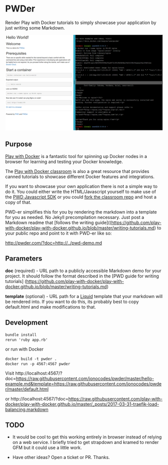 # PWDer

Render Play with Docker tutorials to simply showcase your application by just writing some Markdown.

![PWDer in action](screenshot.png?raw=true "Title")

## Purpose

[Play with Docker](http://labs.play-with-docker.com/) is a fantastic tool for spinning up Docker nodes in a browser for learning and testing your Docker knowledge.

The [Play with Docker classroom](http://training.play-with-docker.com/) is also a great resource that provides canned tutorials to showcase different Docker features and integrations.

If you want to showcase your own application there is not a simple way to do it. You could either write the HTML/Javascript yourself to make use of the [PWD Javascript SDK](https://github.com/play-with-docker/sdk) or you could [fork the classroom repo](https://github.com/play-with-docker/play-with-docker.github.io) and host a copy of that.

PWD-er simplifies this for you by rendering the markdown into a template for you as needed. No Jekyll precompilation necessary. Just post a Markdown readme that [follows the writing guide]((https://github.com/play-with-docker/play-with-docker.github.io/blob/master/writing-tutorials.md) to your public repo and point to it with PWD-er like so:

http://pwder.com/?doc=http://../pwd-demo.md

## Parameters

**doc** (required) - URL path to a publicly accessible Markdown demo for your project. It should follow the format described in the [PWD guide for writing tutorials] (https://github.com/play-with-docker/play-with-docker.github.io/blob/master/writing-tutorials.md)

**template** (optional) - URL path for a [Liquid](https://shopify.github.io/liquid/) template that your markdown will be rendered into. If you want to do this, its probably best to copy default.html and make modifications to that.

## Development

    bundle install
    rerun 'ruby app.rb'

or run with Docker

    docker build -t pwder .
    docker run -p 4567:4567 pwder

Visit http://localhost:4567/?doc=https://raw.githubusercontent.com/jonocodes/pwder/master/hello-example.md&template=https://raw.githubusercontent.com/jonocodes/pwder/master/default.html

or http://localhost:4567/?doc=https://raw.githubusercontent.com/play-with-docker/play-with-docker.github.io/master/_posts/2017-03-31-traefik-load-balancing.markdown


## TODO

* It would be cool to get this working entirely in browser instead of relying on a web service. I briefly tried to get strapdown and kramed to render GFM but it could use a little work.

* Have other ideas? Open a ticket or PR. Thanks.
